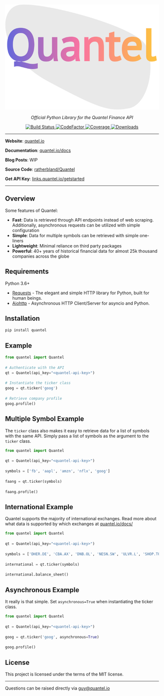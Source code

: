 <p align="center">
    <img src="https://raw.githubusercontent.com/RatherBland/Quantel/master/docs/img/quantel.png">
</p>
<p align="center">
    <em>Official Python Library for the Quantel Finance API</em>
</p>
<p align="center">
    <a href="https://travis-ci.com/ratherbland/quantel" target="_blank">
        <img src="https://travis-ci.com/ratherbland/quantel.svg?branch=master" alt="Build Status">
    </a>
<a href="https://www.codefactor.io/repository/github/ratherbland/quantel">
    <img src="https://www.codefactor.io/repository/github/ratherbland/quantel/badge" alt="CodeFactor" />
</a>
<a href="https://app.codecov.io/gh/RatherBland/Quantel">
    <img src="https://img.shields.io/codecov/c/github/ratherbland/Quantel" alt="Coverage">
</a>
<a href="https://pepy.tech/project/quantel">
    <img src="https://static.pepy.tech/personalized-badge/quantel?period=total&units=international_system&left_color=grey&right_color=brightgreen&left_text=Downloads
" alt="Downloads">
</a>
</p>



---
**Website**: <a target="_blank" href="https://quantel.io">quantel.io </a>

**Documentation**: <a target="_blank" href="https://quantel.io/docs">quantel.io/docs </a>

**Blog Posts**: WIP

**Source Code**: <a href="https://github.com/ratherbland/Quantel">ratherbland/Quantel </a>

**Get API Key**: <a href="http://links.quantel.io/getstarted">links.quantel.io/getstarted </a>

---

## Overview

Some features of Quantel:

- **Fast**: Data is retrieved through API endpoints instead of web scraping. Additionally, asynchronous requests can be utilized with simple configuration
- **Simple**: Data for multiple symbols can be retrieved with simple one-liners
- **Lightweight**: Minimal reliance on third party packages
- **Powerful**: 40+ years of historical financial data for almost 25k thousand companies across the globe

## Requirements

Python 3.6+

- [Requests](https://requests.readthedocs.io/en/master/) - The elegant and simple HTTP library for Python, built for human beings.
- [Aiohttp](https://docs.aiohttp.org/en/stable/) - Asynchronous HTTP Client/Server for asyncio and Python.

## Installation

```bash
pip install quantel
```

## Example


```python
from quantel import Quantel

# Authenticate with the API
qt = Quantel(api_key="<quantel-api-key>")

# Instantiate the ticker class
goog = qt.ticker('goog')

# Retrieve company profile
goog.profile()
```

## Multiple Symbol Example

The `ticker` class also makes it easy to retrieve data for a list of symbols with the same API. Simply pass a list of symbols as the argument to the `ticker` class.

```python
from quantel import Quantel

qt = Quantel(api_key="<quantel-api-key>")

symbols = ['fb', 'aapl', 'amzn', 'nflx', 'goog']

faang = qt.ticker(symbols)

faang.profile()
```


## International Example

Quantel supports the majority of international exchanges. Read more about what data is supported by which exchanges at [quantel.io/docs/](https://quantel.io/docs)

```python
from quantel import Quantel

qt = Quantel(api_key="<quantel-api-key>")

symbols = ['DHER.DE', 'CBA.AX', 'DNB.OL', 'NESN.SW', 'ULVR.L', 'SHOP.TO', 'EDF.PA', ' RELIANCE.NS']

international = qt.ticker(symbols)

international.balance_sheet()
```

## Asynchronous Example

It really is that simple. Set `asynchronous=True` when instantiating the ticker class.

```python
from quantel import Quantel

qt = Quantel(api_key="<quantel-api-key>")

goog = qt.ticker('goog', asynchronous=True)

goog.profile()
```

## License

This project is licensed under the terms of the MIT license.

---

Questions can be raised directly via <a href="mailto:guy@quantel.io">guy@quantel.io</a>
